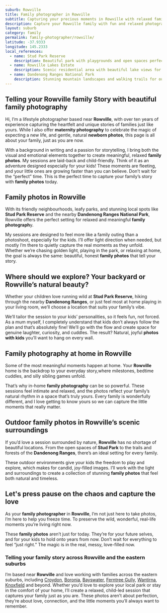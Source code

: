 ```yaml
---
suburb: Rowville
title: Family photographer in Rowville
subtitle: Capturing your precious moments in Rowville with relaxed family photos
description: Capture your Rowville family with fun and relaxed photography. Family sessions are available in your home or at scenic Melbourne locations.
layout: suburb
category: family
permalink: family-photographer/rowville/
latitude: -37.9333
longitude: 145.2333
local_references:
  - name: Stud Park Reserve
    description: Beautiful park with playgrounds and open spaces perfect for family photos
  - name: Rowville Lakes Estate
    description: Scenic residential area with beautiful lake views for photography
  - name: Dandenong Ranges National Park
    description: Stunning mountain landscapes and walking trails for outdoor sessions
---
```


## Telling your Rowville family Story with beautiful family photography

Hi, I’m a lifestyle photographer based near **Rowville**, with over ten years of experience capturing the heartfelt and unique stories of families just like yours. While I also offer **maternity photography** to celebrate the magic of expecting a new life, and gentle, natural **newborn photos**, this page is all about your family, just as you are now.

With a background in writing and a passion for storytelling, I bring both the visual and emotional elements together to create meaningful, relaxed **family photos**. My sessions are laid-back and child-friendly. Think of it as an adventure designed especially for your kids! These moments are fleeting, and your little ones are growing faster than you can believe. Don’t wait for the “perfect” time. This is the perfect time to capture your family’s story with **family photos** today.

## Family photos in Rowville

With its friendly neighbourhoods, leafy parks, and stunning local spots like **Stud Park Reserve** and the nearby **Dandenong Ranges National Park**, Rowville offers the perfect setting for relaxed and meaningful **family photograph**y.

My sessions are designed to feel more like a family outing than a photoshoot, especially for the kids. I’ll offer light direction when needed, but mostly I’m there to quietly capture the real moments as they unfold. Whether we’re chasing golden light, playing in the park, or relaxing at home, the goal is always the same: beautiful, honest **family photos** that tell your story.

## Where should we explore? Your backyard or Rowville’s natural beauty?

Whether your children love running wild at **Stud Park Reserve**, hiking through the nearby **Dandenong Ranges**, or just feel most at home playing in your living room, we’ll choose a location that suits your family’s vibe.

We’ll tailor the session to your kids’ personalities, so it feels fun, not forced. As a mum myself, I completely understand that kids don’t always follow the plan and that’s absolutely fine! We’ll go with the flow and create space for genuine laughter, curiosity, and cuddles. The result? Natural, joyful **photos with kids** you’ll want to hang on every wall.

## Family photography at home in Rowville

Some of the most meaningful moments happen at home. Your **Rowville** home is the backdrop to your everyday story,where milestones, bedtime cuddles, and silly sibling games unfold.

That’s why in-home **family photography** can be so powerful. These sessions feel intimate and relaxed, and the photos reflect your family’s natural rhythm in a space that’s truly yours. Every family is wonderfully different, and I love getting to know yours so we can capture the little moments that really matter.

## Outdoor family photos in Rowville’s scenic surroundings

If you’d love a session surrounded by nature, **Rowville** has no shortage of beautiful locations. From the open spaces of **Stud Park** to the trails and forests of the **Dandenong Ranges**, there’s an ideal setting for every family.

These outdoor environments give your kids the freedom to play and explore, which makes for candid, joy-filled images. I’ll work with the light and surroundings to create a collection of stunning **family photos** that feel both natural and timeless.

## Let's press pause on the chaos and capture the love

As your **family photographer** in **Rowville**, I’m not just here to take photos, I’m here to help you freeze time. To preserve the wild, wonderful, real-life moments you’re living right now.

These **family photos** aren’t just for today. They’re for your future selves, and for your kids to hold onto years from now. Don’t wait for everything to feel “just right.” The magic is in the real, messy, love-filled now.

### Telling your family story across Rowville and the eastern suburbs

I’m based near **Rowville** and love working with families across the eastern suburbs, including [Croydon](/family-photos/croydon/), [Boronia](/family-photos/boronia/), [Bayswater](/family-photos/bayswater/), [Ferntree Gully](/family-photos/ferntree-gully/), [Wantirna](/family-photos/wantirna/), [Knoxfield](family-photos/Knoxfield/) and beyond. Whether you’d love to explore your local park or stay in the comfort of your home, I’ll create a relaxed, child-led session that captures your family just as you are. These photos aren’t about perfection, they’re about love, connection, and the little moments you’ll always want to remember.

